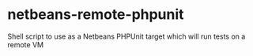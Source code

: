 netbeans-remote-phpunit
=======================

Shell script to use as a Netbeans PHPUnit target which will run tests on a remote VM
